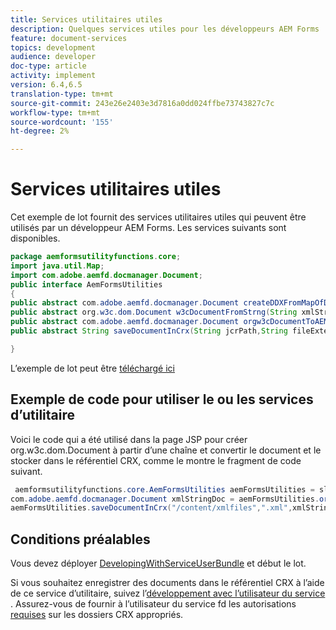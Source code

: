 ```yaml
---
title: Services utilitaires utiles
description: Quelques services utiles pour les développeurs AEM Forms
feature: document-services
topics: development
audience: developer
doc-type: article
activity: implement
version: 6.4,6.5
translation-type: tm+mt
source-git-commit: 243e26e2403e3d7816a0dd024ffbe73743827c7c
workflow-type: tm+mt
source-wordcount: '155'
ht-degree: 2%

---
```



# Services utilitaires utiles

Cet exemple de lot fournit des services utilitaires utiles qui peuvent être utilisés par un développeur AEM Forms. Les services suivants sont disponibles.


```java
package aemformsutilityfunctions.core;
import java.util.Map;
import com.adobe.aemfd.docmanager.Document;
public interface AemFormsUtilities
{
public abstract com.adobe.aemfd.docmanager.Document createDDXFromMapOfDocuments(Map<String, com.adobe.aemfd.docmanager.Document> paramMap);
public abstract org.w3c.dom.Document w3cDocumentFromStrng(String xmlString);
public abstract com.adobe.aemfd.docmanager.Document orgw3cDocumentToAEMFDDocument(org.w3c.dom.Document xmlDocument);
public abstract String saveDocumentInCrx(String jcrPath,String fileExtension, Document documentToSave);

}
```

L’exemple de lot peut être [téléchargé ici](assets/aemformsutilityfunctions.aemformsutilityfunctions.core-1.0-SNAPSHOT.jar)

## Exemple de code pour utiliser le ou les services d’utilitaire

Voici le code qui a été utilisé dans la page JSP pour créer org.w3c.dom.Document à partir d’une chaîne et convertir le document et le stocker dans le référentiel CRX, comme le montre le fragment de code suivant.

```java
 aemformsutilityfunctions.core.AemFormsUtilities aemFormsUtilities = sling.getService(aemformsutilityfunctions.core.AemFormsUtilities.class);
com.adobe.aemfd.docmanager.Document xmlStringDoc = aemFormsUtilities.orgw3cDocumentToAEMFDDocument(aemFormsUtilities.w3cDocumentFromStrng("<data><fname>Girish</fname></data>"));
aemFormsUtilities.saveDocumentInCrx("/content/xmlfiles",".xml",xmlStringDoc);
```

## Conditions préalables


Vous devez déployer [DevelopingWithServiceUserBundle](https://experienceleague.adobe.com/docs/experience-manager-learn/assets/DevelopingWithServiceUser.jar) et début le lot.


Si vous souhaitez enregistrer des documents dans le référentiel CRX à l’aide de ce service d’utilitaire, suivez l’[développement avec l’utilisateur du service ](https://experienceleague.adobe.com/docs/experience-manager-learn/forms/adaptive-forms/service-user-tutorial-develop.html?lang=en#adaptive-forms). Assurez-vous de fournir à l’utilisateur du service fd les autorisations [requises](http://localhost:4502/useradmin) sur les dossiers CRX appropriés.

